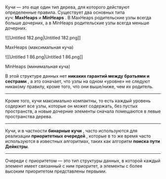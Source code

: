 Кучи — это еще один тип дерева, для которого действуют определенные правила. Существует два основных типа куч: **MaxHeaps** и **MinHeaps** . В MaxHeaps родительские узлы всегда больше дочерних, а в MinHeaps родительские узлы всегда меньше дочерних.

![[Untitled 182.png|Untitled 182.png]]

MaxHeaps (максимальная куча)

![[Untitled 1 86.png|Untitled 1 86.png]]

MinHeaps (минимальная куча)

В этой структуре данных нет **никаких гарантий между братьями и сестрами** , а это означает, что узлы на одном «уровне» не следуют никакому правилу, кроме того, что они выше/ниже, чем их родитель.

---

Кроме того, кучи максимально компактны, то есть каждый уровень содержит все узлы, которые он может содержать, без пустых пространств, а новые дочерние элементы сначала помещаются в левые пространства дерева.

---

Кучи, и в частности **бинарные кучи** , часто используются для реализации **приоритетных очередей** , которые в то же время часто используются в известных алгоритмах, таких как алгоритм **поиска пути Дейкстры**.

---

Очереди с приоритетом — это тип структуры данных, в которой каждый элемент имеет связанный с ним приоритет, а элементы с более высоким приоритетом представлены первыми.